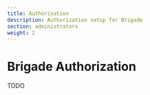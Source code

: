 ```yaml
---
title: Authorization
description: Authorization setup for Brigade
section: administrators
weight: 2
---
```


# Brigade Authorization

TODO
